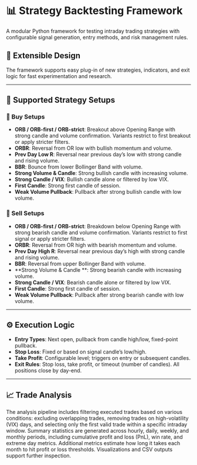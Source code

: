 # 📊 Strategy Backtesting Framework

A modular Python framework for testing intraday trading strategies with configurable signal generation, entry methods, and risk management rules.

## 🔧 Extensible Design

The framework supports easy plug-in of new strategies, indicators, and exit logic for fast experimentation and research.

---

## 🧠 Supported Strategy Setups

### 🔼 Buy Setups
- **ORB / ORB-first / ORB-strict**: Breakout above Opening Range with strong candle and volume confirmation. Variants restrict to first breakout or apply stricter filters.
- **ORBR**: Reversal from OR low with bullish momentum and volume.
- **Prev Day Low R**: Reversal near previous day’s low with strong candle and rising volume.
- **BBR**: Bounce from lower Bollinger Band with volume.
- **Strong Volume & Candle**: Strong bullish candle with increasing volume.
- **Strong Candle / VIX**: Bullish candle alone or filtered by low VIX.
- **First Candle**: Strong first candle of session.
- **Weak Volume Pullback**: Pullback after strong bullish candle with low volume.

### 🔽 Sell Setups
- **ORB / ORB-first / ORB-strict**: Breakdown below Opening Range with strong bearish candle and volume confirmation. Variants restrict to first signal or apply stricter filters.
- **ORBR**: Reversal from OR high with bearish momentum and volume.
- **Prev Day High R**: Reversal near previous day’s high with strong candle and rising volume.
- **BBR**: Reversal from upper Bollinger Band with volume.
- **Strong Volume & Candle **: Strong bearish candle with increasing volume.
- **Strong Candle / VIX**: Bearish candle alone or filtered by low VIX.
- **First Candle**: Strong first candle of session.
- **Weak Volume Pullback**: Pullback after strong bearish candle with low volume.

---

## ⚙️ Execution Logic

- **Entry Types**: Next open, pullback from candle high/low, fixed-point pullback.
- **Stop Loss**: Fixed or based on signal candle’s low/high.
- **Take Profit**: Configurable level; triggers on entry or subsequent candles.
- **Exit Rules**: Stop loss, take profit, or timeout (number of candles). All positions close by day-end.

---

## 📈 Trade Analysis

The analysis pipeline includes filtering executed trades based on various conditions: excluding overlapping trades, removing trades on high-volatility (VIX) days, and selecting only the first valid trade within a specific intraday window. Summary statistics are generated across hourly, daily, weekly, and monthly periods, including cumulative profit and loss (PnL), win rate, and extreme day metrics. Additional metrics estimate how long it takes each month to hit profit or loss thresholds. Visualizations and CSV outputs support further inspection.
